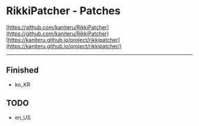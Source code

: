 # RikkiPatcher - Patches
[https://github.com/kaniteru/RikkiPatcher](https://github.com/kaniteru/RikkiPatcher)
[https://kaniteru.github.io/project/rikkipatcher](https://kaniteru.github.io/project/rikkipatcher/)

---

## Finished
- ko_KR

## TODO
- en_US